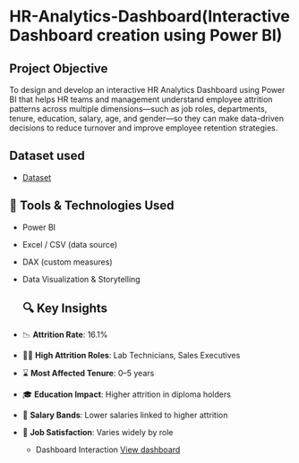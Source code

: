 # HR-Analytics-Dashboard(Interactive Dashboard creation using Power BI)
## Project Objective
To design and develop an interactive HR Analytics Dashboard using Power BI that helps HR teams and management understand employee attrition patterns across multiple dimensions—such as job roles, departments, tenure, education, salary, age, and gender—so they can make data-driven decisions to reduce turnover and improve employee retention strategies.

## Dataset used
- <a href="https://github.com/Himanshujoshi16/HR-Analytics-Dashboard/blob/main/HR_Analytics.csv">Dataset</a>

## 🧰 Tools & Technologies Used

- Power BI
- Excel / CSV (data source)
- DAX (custom measures)
- Data Visualization & Storytelling

  ## 🔍 Key Insights

- 📉 **Attrition Rate**: 16.1%
- 👩‍🔬 **High Attrition Roles**: Lab Technicians, Sales Executives
- ⌛ **Most Affected Tenure**: 0–5 years
- 🎓 **Education Impact**: Higher attrition in diploma holders
- 💸 **Salary Bands**: Lower salaries linked to higher attrition
- 🧠 **Job Satisfaction**: Varies widely by role

  - Dashboard Interaction <a href = "https://github.com/Himanshujoshi16/HR-Analytics-Dashboard/blob/main/HR%20ANALYTICS%20DASHBOARD.pdf">View dashboard<a/>
